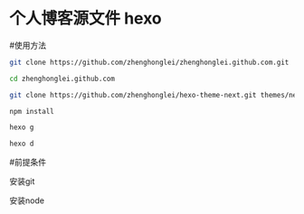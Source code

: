 # 个人博客源文件 hexo

#使用方法

``` bash
git clone https://github.com/zhenghonglei/zhenghonglei.github.com.git

cd zhenghonglei.github.com

git clone https://github.com/zhenghonglei/hexo-theme-next.git themes/next

npm install

hexo g

hexo d
```
#前提条件

安装git

安装node
